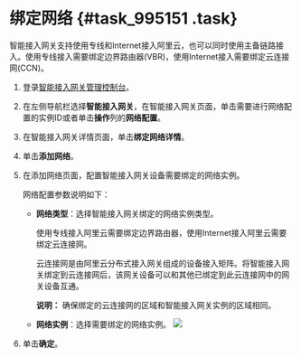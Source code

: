 # 绑定网络 {#task_995151 .task}

智能接入网关支持使用专线和Internet接入阿里云，也可以同时使用主备链路接入。使用专线接入需要绑定边界路由器\(VBR\)，使用Internet接入需要绑定云连接网\(CCN\)。

1.  登录[智能接入网关管理控制台](https://smartag.console.aliyun.com)。
2.  在左侧导航栏选择**智能接入网关**，在智能接入网关页面，单击需要进行网络配置的实例ID或者单击**操作**列的**网络配置**。
3.  在智能接入网关详情页面，单击**绑定网络详情**。
4.  单击**添加网络**。
5.  在添加网络页面，配置智能接入网关设备需要绑定的网络实例。 

    网络配置参数说明如下：

    -   **网络类型**：选择智能接入网关绑定的网络实例类型。

        使用专线接入阿里云需要绑定边界路由器，使用Internet接入阿里云需要绑定云连接网。

        云连接网是由阿里云分布式接入网关组成的设备接入矩阵。将智能接入网关绑定到云连接网后，该网关设备可以和其他已绑定到此云连接网中的网关设备互通。

        **说明：** 确保绑定的云连接网的区域和智能接入网关实例的区域相同。

    -   **网络实例**：选择需要绑定的网络实例。
    ![](http://static-aliyun-doc.oss-cn-hangzhou.aliyuncs.com/assets/img/803491/156527549950933_zh-CN.png)

6.  单击**确定**。

